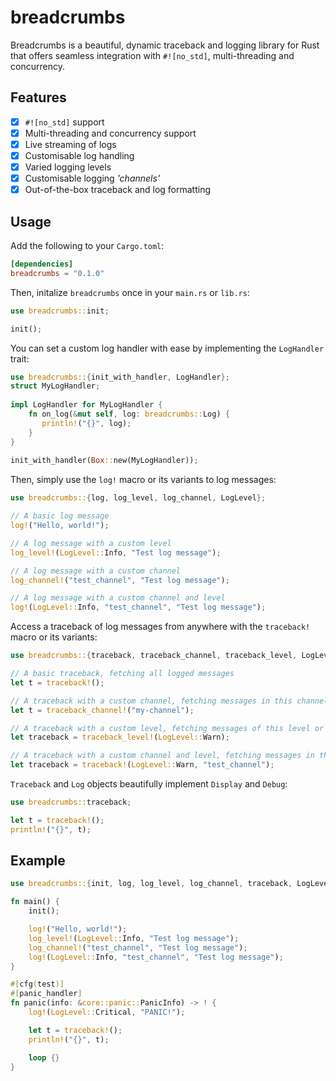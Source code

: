 # breadcrumbs
Breadcrumbs is a beautiful, dynamic traceback and logging library for Rust that offers seamless integration with `#![no_std]`, multi-threading and concurrency.

## Features
- [x] `#![no_std]` support
- [x] Multi-threading and concurrency support
- [x] Live streaming of logs
- [x] Customisable log handling
- [x] Varied logging levels
- [x] Customisable logging *'channels'*
- [x] Out-of-the-box traceback and log formatting

## Usage
Add the following to your `Cargo.toml`:
```toml
[dependencies]
breadcrumbs = "0.1.0"
```

Then, initalize `breadcrumbs` once in your `main.rs` or `lib.rs`:
```rust
use breadcrumbs::init;

init();
```

You can set a custom log handler with ease by implementing the `LogHandler` trait:
```rust
use breadcrumbs::{init_with_handler, LogHandler};
struct MyLogHandler;
 
impl LogHandler for MyLogHandler {
    fn on_log(&mut self, log: breadcrumbs::Log) {
       println!("{}", log);
    }
}
 
init_with_handler(Box::new(MyLogHandler));
```

Then, simply use the `log!` macro or its variants to log messages:
```rust
use breadcrumbs::{log, log_level, log_channel, LogLevel};

// A basic log message
log!("Hello, world!");

// A log message with a custom level
log_level!(LogLevel::Info, "Test log message");

// A log message with a custom channel
log_channel!("test_channel", "Test log message");

// A log message with a custom channel and level
log!(LogLevel::Info, "test_channel", "Test log message");
```

Access a traceback of log messages from anywhere with the `traceback!` macro or its variants:
```rust
use breadcrumbs::{traceback, traceback_channel, traceback_level, LogLevel};

// A basic traceback, fetching all logged messages
let t = traceback!();

// A traceback with a custom channel, fetching messages in this channel
let t = traceback_channel!("my-channel");

// A traceback with a custom level, fetching messages of this level or higher
let traceback = traceback_level!(LogLevel::Warn);

// A traceback with a custom channel and level, fetching messages in this channel of this level or higher
let traceback = traceback!(LogLevel::Warn, "test_channel");
```

`Traceback` and `Log` objects beautifully implement `Display` and `Debug`:
```rust
use breadcrumbs::traceback;

let t = traceback!();
println!("{}", t);
```

## Example

```rust
use breadcrumbs::{init, log, log_level, log_channel, traceback, LogLevel};

fn main() {
    init();

    log!("Hello, world!");
    log_level!(LogLevel::Info, "Test log message");
    log_channel!("test_channel", "Test log message");
    log!(LogLevel::Info, "test_channel", "Test log message");
}

#[cfg(test)]
#[panic_handler]
fn panic(info: &core::panic::PanicInfo) -> ! {
    log!(LogLevel::Critical, "PANIC!");

    let t = traceback!();
    println!("{}", t);

    loop {}
}
```
